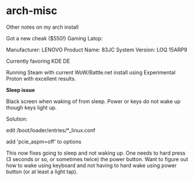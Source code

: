 # arch-misc
Other notes on my arch install

Got a new cheak ($550!) Gaming Latop:

Manufacturer: LENOVO
Product Name: 83JC
System Version: LOQ 15ARP9

Currently favoring KDE DE

Running Steam with current WoW/Battle.net install using Experimental Proton with excellent results. 

**Sleep issue**

Black screen when waking of from sleep. Power or keys do not wake up though keys light up. 

Solution: 

edit /boot/loader/entries/*_linux.conf

add 'pcie_aspm=off' to options

This now fixes going to sleep and not waking up. One needs to hard press (3 seconds or so, or sometimes twice) the power button. Want to figure out how to wake using keyboard and not having to hard wake using power button (or at least a light tap). 
